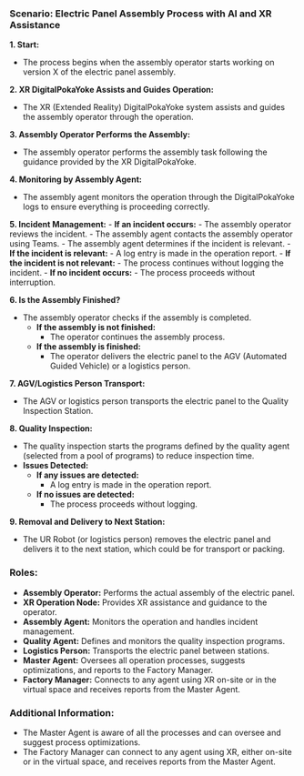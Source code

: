 ### Scenario: Electric Panel Assembly Process with AI and XR Assistance

**1. Start:**
- The process begins when the assembly operator starts working on version X of the electric panel assembly.

**2. XR DigitalPokaYoke Assists and Guides Operation:**
- The XR (Extended Reality) DigitalPokaYoke system assists and guides the assembly operator through the operation.

**3. Assembly Operator Performs the Assembly:**
- The assembly operator performs the assembly task following the guidance provided by the XR DigitalPokaYoke.

**4. Monitoring by Assembly Agent:**
- The assembly agent monitors the operation through the DigitalPokaYoke logs to ensure everything is proceeding correctly.

**5. Incident Management:**
    - **If an incident occurs:**
      - The assembly operator reviews the incident.
      - The assembly agent contacts the assembly operator using Teams.
      - The assembly agent determines if the incident is relevant.
          - **If the incident is relevant:**
            - A log entry is made in the operation report.
          - **If the incident is not relevant:**
            - The process continues without logging the incident.
    - **If no incident occurs:**
      - The process proceeds without interruption.

**6. Is the Assembly Finished?**
- The assembly operator checks if the assembly is completed.
    - **If the assembly is not finished:**
      - The operator continues the assembly process.
    - **If the assembly is finished:**
      - The operator delivers the electric panel to the AGV (Automated Guided Vehicle) or a logistics person.

**7. AGV/Logistics Person Transport:**
- The AGV or logistics person transports the electric panel to the Quality Inspection Station.

**8. Quality Inspection:**
- The quality inspection starts the programs defined by the quality agent (selected from a pool of programs) to reduce inspection time.
- **Issues Detected:**
    - **If any issues are detected:**
      - A log entry is made in the operation report.
    - **If no issues are detected:**
      - The process proceeds without logging.

**9. Removal and Delivery to Next Station:**
- The UR Robot (or logistics person) removes the electric panel and delivers it to the next station, which could be for transport or packing.

### Roles:
- **Assembly Operator:** Performs the actual assembly of the electric panel.
- **XR Operation Node:** Provides XR assistance and guidance to the operator.
- **Assembly Agent:** Monitors the operation and handles incident management.
- **Quality Agent:** Defines and monitors the quality inspection programs.
- **Logistics Person:** Transports the electric panel between stations.
- **Master Agent:** Oversees all operation processes, suggests optimizations, and reports to the Factory Manager.
- **Factory Manager:** Connects to any agent using XR on-site or in the virtual space and receives reports from the Master Agent.

### Additional Information:
- The Master Agent is aware of all the processes and can oversee and suggest process optimizations.
- The Factory Manager can connect to any agent using XR, either on-site or in the virtual space, and receives reports from the Master Agent.
